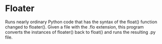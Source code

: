 # Floater

Runs nearly ordinary Python code that has the syntax of the float() function changed to floater(). Given a file with the .flo extension, this program converts the instances of floater() back to float() and runs the resulting .py file.

